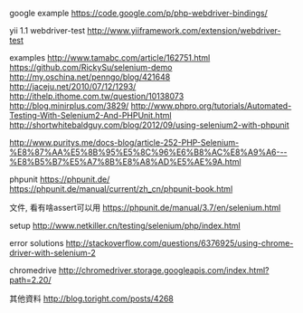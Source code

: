 
google example
https://code.google.com/p/php-webdriver-bindings/

yii 1.1 webdriver-test
http://www.yiiframework.com/extension/webdriver-test

examples
http://www.tamabc.com/article/162751.html
https://github.com/RickySu/selenium-demo
http://my.oschina.net/penngo/blog/421648
http://jaceju.net/2010/07/12/1293/
http://ithelp.ithome.com.tw/question/10138073
http://blog.minirplus.com/3829/
http://www.phpro.org/tutorials/Automated-Testing-With-Selenium2-And-PHPUnit.html
http://shortwhitebaldguy.com/blog/2012/09/using-selenium2-with-phpunit

http://www.puritys.me/docs-blog/article-252-PHP-Selenium-%E8%87%AA%E5%8B%95%E5%8C%96%E6%B8%AC%E8%A9%A6---%E8%B5%B7%E5%A7%8B%E8%A8%AD%E5%AE%9A.html

phpunit
https://phpunit.de/
https://phpunit.de/manual/current/zh_cn/phpunit-book.html

文件, 看有啥assert可以用
https://phpunit.de/manual/3.7/en/selenium.html

setup
http://www.netkiller.cn/testing/selenium/php/index.html


error solutions
http://stackoverflow.com/questions/6376925/using-chrome-driver-with-selenium-2

chromedrive
http://chromedriver.storage.googleapis.com/index.html?path=2.20/


其他資料
http://blog.toright.com/posts/4268
